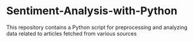 # Sentiment-Analysis-with-Python
This repository contains a Python script for preprocessing and analyzing data related to articles fetched from various sources
